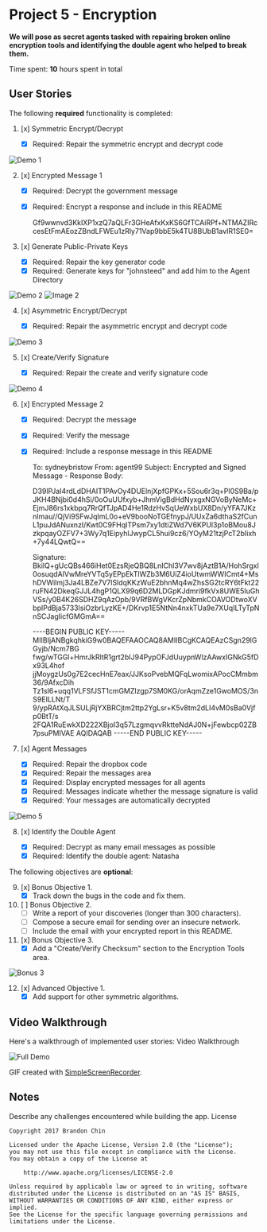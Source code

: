 # Project 5 - Encryption

**We will pose as secret agents tasked with repairing broken online encryption tools and identifying the double agent who helped to break them.**

Time spent: **10** hours spent in total

## User Stories

The following **required** functionality is completed:

1. [x] Symmetric Encrypt/Decrypt

    * [x] Required: Repair the symmetric encrypt and decrypt code

<img src='https://github.com/brandonmchin/CodePath/blob/master/Week5/Images/week5_demo1.gif' title='Demo 1' alt='Demo 1' />

2. [x] Encrypted Message 1

    * [x] Required: Decrypt the government message
    * [x] Required: Encrypt a response and include in this README

        Gf9wwnvd3KkIXP1xzQ7aQLFr3GHeAfxKxKS6GfTCAiRPf+NTMAZIRccesEtFmAEozZBndLFWEu1zRly71Vap9bbE5k4TU8BUbB1avIR1SE0=

3. [x] Generate Public-Private Keys

    * [x] Required: Repair the key generator code
    * [x] Required: Generate keys for "johnsteed" and add him to the Agent Directory

<img src='https://github.com/brandonmchin/CodePath/blob/master/Week5/Images/week5_demo2.gif' title='Demo 2' alt='Demo 2' />

<img src='https://github.com/brandonmchin/CodePath/blob/master/Week5/Images/johnsteed.png' title='Image 2' alt='Image 2' />

4. [x] Asymmetric Encrypt/Decrypt

    * [x] Required: Repair the asymmetric encrypt and decrypt code

<img src='https://github.com/brandonmchin/CodePath/blob/master/Week5/Images/week5_demo3.gif' title='Demo 3' alt='Demo 3' />

5. [x] Create/Verify Signature

    * [x] Required: Repair the create and verify signature code

<img src='https://github.com/brandonmchin/CodePath/blob/master/Week5/Images/week5_demo4.gif' title='Demo 4' alt='Demo 4' />

6. [x] Encrypted Message 2

    * [x] Required: Decrypt the message
    * [x] Required: Verify the message
    * [x] Required: Include a response message in this README

        To: sydneybristow
        From: agent99
        Subject: Encrypted and Signed Message - Response
        Body:

        D39lPJaI4rdLdDHAIT1PAvOy4DUElnjXpfGPKx+5Sou6r3q+Pl0S9Ba/pJKH4BNjbi0d4hSi/0oOuUUfxyb+JhmVigBdHdNyxgxNGVoByNeMc+EjmJ86rs1xkbpq7RrQfTJpAD4He1RdzHvSqUeWxbUX8Dn/yYFA7JKznlmau//QjVi9SFwJqImL0o+eV9booNoTGEfnypJ/UUxZa6dthaS2fCunL1puJdANuxnzI/Kwt0C9FHqITPsm7xy1dtiZWd7V6KPUl3p1oBMou8JzkpqayOZFV7+3Wy7q1EipyhlJwypCL5hui9cz6/YOyM21tzjPcT2bIixh+7y44LQwtQ==

        Signature:
        BkilQ+gUcQBs466iHet0EzsRjeQBQ8LnIChl3V7wv8jAztB1A/HohSrgxl0osuqdAIVwMreYVTq5yEPpEkTlWZb3M6UiZ4ioUtwmWWICmt4+MshDVWilmj3Ja4LBZe7V7lSldqKKzWuE2bhnMq4wZhsSG2tcRY6tFkt22ruFN42DkeqGJJL4hgP1QLX99q6D2MLDGpKJdmri9fkVx8UWE5IuGhVSs/y0B4K26SDHZ9qAzOpb/9VRfBWgVKcrZpNbmkCOAVODtwoXVbplPdBja5733lsiOzbrLyzKE+/DKrvp1E5NtNn4nxkTUa9e7XUqILTyTpNnSCJagIicfGMGmA==

        ----BEGIN PUBLIC KEY-----
        MIIBIjANBgkqhkiG9w0BAQEFAAOCAQ8AMIIBCgKCAQEAzCSgn29lGGyjb/Ncm7BG
        fwg/wTGGl+HmrJkRltR1grt2bIJ94PypOFJdUuypnWlzAAwxIGNkG5fDx93L4hof
        jjMoygzUs0g7E2cecHnE7eax/JJKsoPvebMQFqLwomixAPocCMmbm36/9AfxcDih
        Tz1sI6+uqq1VLFSfJST1cmGMZIzgp7SM0KG/orAqmZze1GwoMOS/3nS9EILLNt/T
        9/ypRAtXqJLSULjRjYXBRCjtm2ttp2YgLsr+K5v8tm2dLI4vM0sBa0Vjfp0BtT/s
        2FQA1RuEwkXD222XBjoI3q57LzgmqvvRktteNdAJ0N+jFewbcp02ZB7psuPMIVAE
        AQIDAQAB
        -----END PUBLIC KEY-----

7. [x] Agent Messages

    * [x] Required: Repair the dropbox code
    * [x] Required: Repair the messages area
    * [x] Required: Display encrypted messages for all agents
    * [x] Required: Messages indicate whether the message signature is valid
    * [x] Required: Your messages are automatically decrypted

<img src='https://github.com/brandonmchin/CodePath/blob/master/Week5/Images/week5_demo5.gif' title='Demo 5' alt='Demo 5' />

8. [x] Identify the Double Agent

    * [x] Required: Decrypt as many email messages as possible
    * [x] Required: Identify the double agent: Natasha

The following objectives are **optional**:

9. [x] Bonus Objective 1.
    * [x] Track down the bugs in the code and fix them.

10. [ ] Bonus Objective 2.
    * [ ] Write a report of your discoveries (longer than 300 characters).
    * [ ] Compose a secure email for sending over an insecure network.
    * [ ] Include the email with your encrypted report in this README.

11. [x] Bonus Objective 3.
    * [x] Add a "Create/Verify Checksum" section to the Encryption Tools area.

<img src='https://github.com/brandonmchin/CodePath/blob/master/Week5/Images/week5_bonus3.gif' title='Bonus 3' alt='Bonus 3' />

12. [x] Advanced Objective 1.
    * [x] Add support for other symmetric algorithms.

## Video Walkthrough

Here's a walkthrough of implemented user stories:
Video Walkthrough

<img src='https://github.com/brandonmchin/CodePath/blob/master/Week5/Images/week5_full_demo.gif' title='Full Demo' alt='Full Demo' />

GIF created with [SimpleScreenRecorder](http://www.maartenbaert.be/simplescreenrecorder/).

## Notes

Describe any challenges encountered while building the app.
License

    Copyright 2017 Brandon Chin

    Licensed under the Apache License, Version 2.0 (the "License");
    you may not use this file except in compliance with the License.
    You may obtain a copy of the License at

        http://www.apache.org/licenses/LICENSE-2.0

    Unless required by applicable law or agreed to in writing, software
    distributed under the License is distributed on an "AS IS" BASIS,
    WITHOUT WARRANTIES OR CONDITIONS OF ANY KIND, either express or implied.
    See the License for the specific language governing permissions and
    limitations under the License.
